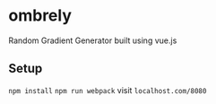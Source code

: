 # ombrely
Random Gradient Generator built using vue.js

## Setup

`npm install`
`npm run webpack`
visit `localhost.com/8080`
